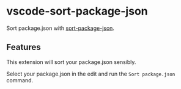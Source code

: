 # vscode-sort-package-json

Sort package.json with [sort-package-json](https://github.com/keithamus/sort-package-json).

## Features

This extension will sort your package.json sensibly.

Select your package.json in the edit and run the `Sort package.json` command.

